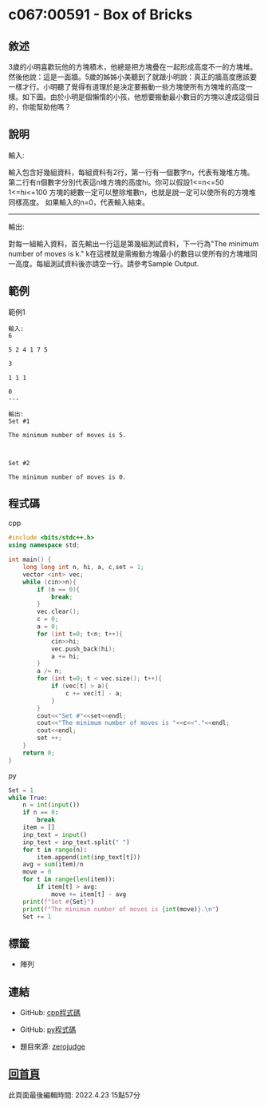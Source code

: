 # c067:00591 - Box of Bricks

## 敘述

3歲的小明喜歡玩他的方塊積木，他總是把方塊疊在一起形成高度不一的方塊堆。然後他說：這是一面牆。5歲的姊姊小美聽到了就跟小明說：真正的牆高度應該要一樣才行。小明聽了覺得有道理於是決定要搬動一些方塊使所有方塊堆的高度一樣。如下圖。由於小明是個懶惰的小孩，他想要搬動最小數目的方塊以達成這個目的，你能幫助他嗎？
 
 


## 說明

輸入:

輸入包含好幾組資料，每組資料有2行，第一行有一個數字n，代表有幾堆方塊。第二行有n個數字分別代表這n堆方塊的高度hi。你可以假設1<=n<=50  1<=hi<=100 方塊的總數一定可以整除堆數n，也就是說一定可以使所有的方塊堆同樣高度。 如果輸入的n=0，代表輸入結束。 

---

輸出:

對每一組輸入資料，首先輸出一行這是第幾組測試資料，下一行為"The minimum number of moves is k." k在這裡就是需搬動方塊最小的數目以使所有的方塊堆同一高度。每組測試資料後亦請空一行。請參考Sample Output. 

## 範例
範例1

```
輸入:
6
5 2 4 1 7 5
3
1 1 1
0
---

輸出:
Set #1
The minimum number of moves is 5.

Set #2
The minimum number of moves is 0.
```

## 程式碼
cpp

```cpp
#include <bits/stdc++.h>
using namespace std;

int main() {
    long long int n, hi, a, c,set = 1;
    vector <int> vec;
    while (cin>>n){
        if (n == 0){
            break;
        }
        vec.clear();
        c = 0;
        a = 0;
        for (int t=0; t<n; t++){
            cin>>hi;
            vec.push_back(hi);
            a += hi;
        }
        a /= n;
        for (int t=0; t < vec.size(); t++){
            if (vec[t] > a){
                c += vec[t] - a;
            }
        }
        cout<<"Set #"<<set<<endl;
        cout<<"The minimum number of moves is "<<c<<"."<<endl;
        cout<<endl;
        set ++;
    }
    return 0;
}

```

py

```py
﻿Set = 1
while True:
    n = int(input())
    if n == 0:
        break
    item = []
    inp_text = input()
    inp_text = inp_text.split(" ")
    for t in range(n):
        item.append(int(inp_text[t]))
    avg = sum(item)/n
    move = 0
    for t in range(len(item)):
        if item[t] > avg:
            move += item[t] - avg
    print(f"Set #{Set}")
    print(f"The minimum number of moves is {int(move)}.\n")
    Set += 1
```

## 標籤
- 陣列


## 連結
- GitHub: [cpp程式碼](https://github.com/henryleecode23/solve_record/blob/main/zerojudge/c067/main.cpp)
- GitHub: [py程式碼](https://github.com/henryleecode23/solve_record/blob/main/zerojudge/c067/main.py)


- 題目來源: [zerojudge](https://zerojudge.tw/ShowProblem?problemid=c067)

## [回首頁](https://henryleecode23.github.io/solve_record/)

此頁面最後編輯時間: 2022.4.23 15點57分
